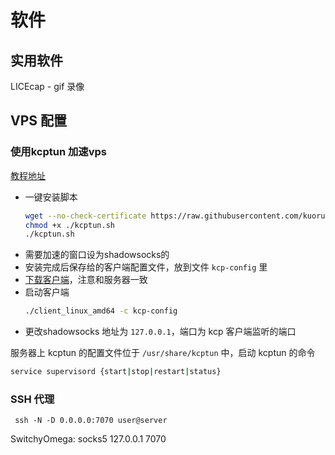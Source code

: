 # 软件
<!-- toc -->

## 实用软件
LICEcap - gif 录像
## VPS 配置

### 使用kcptun 加速vps

[教程地址](https://blog.kuoruan.com/110.html)

* 一键安装脚本
  ```bash
  wget --no-check-certificate https://raw.githubusercontent.com/kuoruan/kcptun_installer/master/kcptun.sh
  chmod +x ./kcptun.sh
  ./kcptun.sh
  ```
* 需要加速的窗口设为shadowsocks的
* 安装完成后保存给的客户端配置文件，放到文件 `kcp-config` 里
* [下载客户端](https://github.com/xtaci/kcptun/releases)，注意和服务器一致
* 启动客户端
  ```bash
  ./client_linux_amd64 -c kcp-config
  ```
* 更改shadowsocks 地址为 `127.0.0.1`，端口为 kcp 客户端监听的端口

服务器上 kcptun 的配置文件位于 `/usr/share/kcptun` 中，启动 kcptun 的命令

```bash
service supervisord {start|stop|restart|status}
```

### SSH 代理
```
 ssh -N -D 0.0.0.0:7070 user@server
```
SwitchyOmega: socks5 127.0.0.1 7070
